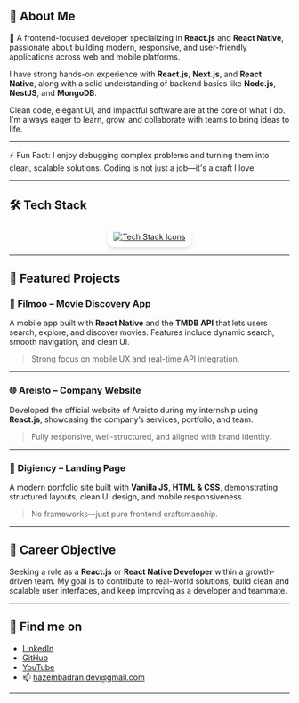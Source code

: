 ## 👋 About Me

🎯 A frontend-focused developer specializing in **React.js** and **React Native**, passionate about building modern, responsive, and user-friendly applications across web and mobile platforms.

I have strong hands-on experience with **React.js**, **Next.js**, and **React Native**, along with a solid understanding of backend basics like **Node.js**, **NestJS**, and **MongoDB**.

Clean code, elegant UI, and impactful software are at the core of what I do. I'm always eager to learn, grow, and collaborate with teams to bring ideas to life.

---

⚡ Fun Fact: I enjoy debugging complex problems and turning them into clean, scalable solutions. Coding is not just a job—it's a craft I love.

---

## 🛠️ Tech Stack

<p align="center">
  <a href="https://skillicons.dev">
    <img src="https://skillicons.dev/icons?i=js,ts,react,nextjs,reactnative,redux,tailwind,html,css,nodejs,nestjs,express,mongodb,firebase,git,github,vscode,postman,figma,expo" alt="Tech Stack Icons" style="transition: transform 0.2s; border-radius: 10px; border: 2px solid #fff; padding: 8px; box-shadow: 0 4px 6px rgba(0, 0, 0, 0.1);" />
  </a>
</p>

---

## 🚀 Featured Projects

### 📱 **Filmoo – Movie Discovery App**
A mobile app built with **React Native** and the **TMDB API** that lets users search, explore, and discover movies. Features include dynamic search, smooth navigation, and clean UI.  
> Strong focus on mobile UX and real-time API integration.

---

### 🌐 **Areisto – Company Website**
Developed the official website of Areisto during my internship using **React.js**, showcasing the company’s services, portfolio, and team.  
> Fully responsive, well-structured, and aligned with brand identity.

---

### 💼 **Digiency – Landing Page**
A modern portfolio site built with **Vanilla JS, HTML & CSS**, demonstrating structured layouts, clean UI design, and mobile responsiveness.  
> No frameworks—just pure frontend craftsmanship.

---

## 💼 Career Objective

Seeking a role as a **React.js** or **React Native Developer** within a growth-driven team. My goal is to contribute to real-world solutions, build clean and scalable user interfaces, and keep improving as a developer and teammate.

---

## 📌 Find me on

- [LinkedIn](https://www.linkedin.com/in/hazzem-badran)
- [GitHub](https://github.com/HazemBadran)
- [YouTube](https://www.youtube.com/@hazemaq)
- 📫 hazembadran.dev@gmail.com

---

